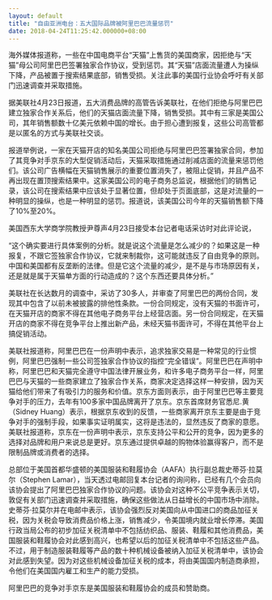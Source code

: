 ```yaml
---
layout: default
title: "自由亚洲电台：五大国际品牌被阿里巴巴流量惩罚"
date: 2018-04-24T11:25:42.000000+08:00
---
```


海外媒体报道称，一些在中国电商平台“天猫”上售货的美国商家，因拒绝与“天猫”母公司阿里巴巴签署独家合作协议，受到惩罚。其“天猫”店面流量遭人为操纵下降，产品被置于搜索结果底部，销售受损。关注此事的美国行业协会呼吁有关部门迅速调查并采取措施。

据美联社4月23日报道，五大消费品牌的高管告诉美联社，在他们拒绝与阿里巴巴建立独家合作关系后，他们的天猫店面流量下降，销售受损。其中有三家是美国公司，其年销售额数十亿美元依赖中国的增长。由于担心遭到报复，这些公司高管都是以匿名的方式与美联社交谈。

报道举例说，一家在天猫开店的知名美国公司拒绝与阿里巴巴签署独家合同，参加了其竞争对手京东的大型促销活动后，天猫采取措施通过削减店面的流量来惩罚他们。该公司广告横幅在天猫销售展示的重要位置消失了，被阻止促销，并且产品不再出现在置顶搜索结果中。这家美国公司的电子商务总监说，根据他们的销售记录，该公司在搜索结果中应该处于显著位置，但却处于页面底部，这是对流量的一种明显的操纵，也是一种明显的惩罚。报道说，该美国公司今年的天猫销售额下降了10%至20%。

美国西东大学商学院教授尹尊声4月23日接受本台记者电话采访时对此评论说，

“这个确实要进行具体案例的分析。就是说这个流量是怎么减少的？如果这是一种报复，不跟它签独家合作协议，它就来制裁你，这可能就违反了自由竞争的原则。中国和美国都有反垄断的法律。但是它这个流量的减少，是不是与市场原因有关，还是就是属于天猫单方面的行动造成的？这个东西还要具体分析。”

美联社在长达数月的调查中，采访了30多人，并审查了阿里巴巴的两份合同，发现其中包含了以前未被披露的排他性条款。一份合同规定，没有天猫的书面许可，在天猫开店的商家不得在其他电子商务平台上经营店面。另一份合同规定，在天猫开店的商家不得在竞争平台上推出新产品，未经天猫书面许可，不得在其他平台上搞促销活动。

美联社报道称，阿里巴巴在一份声明中表示，追求独家交易是一种常见的行业惯例，阿里巴巴强制一些公司签独家合作协议的指控“完全错误”。阿里巴巴在声明中称，阿里巴巴和天猫完全遵守中国法律开展业务，和许多电子商务平台一样，阿里巴巴与天猫的一些商家建立了独家合作关系，商家决定选择这样一种安排，因为天猫给他们带来了有吸引力的服务和价值。京东方面则表示，由于阿里巴巴等主要竞争对手的压力，去年有100多家中国品牌离开了京东。京东首席财务官悉尼.黄（Sidney Huang）表示，根据京东收到的反馈，一些商家离开京东主要是由于竞争对手的强制手段，如果事实证明属实，这将是违法的，显然违反了商家的意愿。美联社报道称，京东在一份声明中表示，京东支持公平和公开的竞争，因为更多的选择对品牌和用户来说总是更好。京东通过提供卓越的购物体验赢得客户，而不是限制品牌或消费者的选择。

总部位于美国首都华盛顿的美国服装和鞋履协会（AAFA）执行副总裁史蒂芬·拉莫尔（Stephen Lamar），当天透过电邮回复本台记者的询问称，已经有几个会员向该协会提出了阿里巴巴独家合作协议的问题。该协会对这种不公平竞争表示关切，敦促有关部门迅速调查并采取措施，确保这些做法从日益增长的中国市场中消除。史蒂芬·拉莫尔并在电邮中表示，该协会强烈反对美国向从中国进口的商品加征关税，因为关税会导致消费品价格上涨，销售减少，令美国境内就业增长停滞。美国行政当局公布的初步加征关税清单中不包括纺织品、服装、鞋履和其他消费品，美国服装和鞋履协会对此感到高兴，也希望以后的加征关税清单中不包括这些产品。不过，用于制造服装鞋履等产品的数十种机械设备被纳入加征关税清单中，该协会对此感到失望。因为对这些机械设备加征关税的成本，将由美国国内制造商承担，令他们在美国国内雇工和生产的能力受损。

阿里巴巴的竞争对手京东是美国服装和鞋履协会的成员和赞助商。

